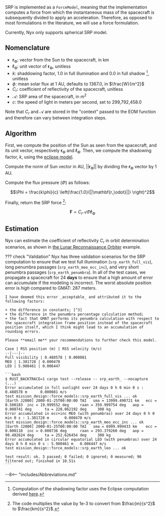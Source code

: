 SRP is implemented as a `ForceModel`, meaning that the implementation computes a force from which the instantaneous mass of the spacecraft is subsequently divided to apply an acceleration. Therefore, as opposed to most formulations in the literature, we will use a force formulation.

Currently, Nyx only supports spherical SRP model.

## Nomenclature

+ $\mathbf{r_\odot}$: vector from the Sun to the spacecraft, in km
+ $\mathbf{\hat r_\odot}$: unit vector of $\mathbf{r_\odot}$, unitless
+ $k$: shaddowing factor, 1.0 in full illumination and 0.0 in full shadow [^1], unitless
+ $\phi$: mean solar flux at 1 AU, defaults to 1367.0, in $\frac{W}{m^2}$
+ $C_r$: coefficient of reflectivity of the spacecraft, unitless
+ $\mathcal{A}$: SRP area of the spacecraft, in $m^2$
+ $c$: the speed of light in meters per second, set to 299,792,458.0

Note that $C_r$ and $\mathcal{A}$ are stored in the "context" passed to the EOM function and therefore can vary between integration steps.

## Algorithm

First, we compute the position of the Sun as seen from the spacecraft, and its unit vector, respectively $\mathbf{r_\odot}$ and $\mathbf{\hat r_\odot}$. Then, we compute the shadowing factor, $k$, using the [eclipse model](../celestial/eclipse.md).

Compute the norm of Sun vector in AU, $||\mathbf{r_\odot}||$ by dividing the $\mathbf{r_\odot}$ vector by 1 AU.

Compute the flux pressure ($\Phi$) as follows:

$$\Phi = \frac{k\phi}{c} \left(\frac{1.0}{||\mathbf{r_\odot}||} \right)^2$$

Finally, return the SRP force [^2]:

$$ \mathbf{F} = C_r \mathcal{A} \Phi \mathbf{\hat r_\odot}$$

## Estimation

Nyx can estimate the coefficient of reflectivity $C_r$ in orbit determination scenarios, as shown in [the Lunar Reconnaissance Orbiter](../../showcase/04_lro_od/index.md) example.

??? check "Validation"
    Nyx has three validation scenarios for the SRP computation to ensure that we test full illumination (`srp_earth_full_vis`), long penumbra passages (`srp_earth_meo_ecc_inc`), and very short penumbra passages (`srp_earth_penumbra`). In all of the test cases, we propagate a spacecraft for 24 **days** to ensure that a high amount of error can accumulate if the modeling is incorrect. The worst absolute position error is _high_ compared to GMAT: 287 meters.

    I have deemed this error _acceptable_ and attributed it to the following factors:

    + the difference in constants; [^3]
    + the difference in the penumbra percentage calculation method;
    + the fact that GMAT performs its penumbra calculation with respect to the spacecraft integration frame position instead of the spacecraft position itself, which I think might lead to an accumulation of rounding errors.

    Please **email me** your recommendations to further check this model.

    Case | RSS position (m) | RSS velocity (m/s) 
    --|---|--
    Full visibility | 0.488578 | 0.000081
    MEO | 1.381728 | 0.000470
    LEO | 5.980461 | 0.006447

    ```bash
    $ RUST_BACKTRACE=1 cargo test --release -- srp_earth_ --nocapture
    (...)
    Error accumulated in full sunlight over 24 days 0 h 0 min 0 s : 0.488578 m      0.000081 m/s
    test mission_design::force_models::srp_earth_full_vis ... ok
    [Earth J2000] 2000-01-25T00:00:00 TAI   sma = 13999.490721 km   ecc = 0.500183  inc = 19.999552 deg     raan = 359.999754 deg   aop = 0.008741 deg      ta = 228.062192 deg     300 kg
    Error accumulated in ecc+inc MEO (with penumbras) over 24 days 0 h 0 min 0 s : 1.381728 m       0.000470 m/s
    test mission_design::force_models::srp_earth_meo_ecc_inc ... ok
    [Earth J2000] 2000-01-25T00:00:00 TAI   sma = 6999.999433 km    ecc = 0.000118  inc = 0.000736 deg      raan = 293.379260 deg   aop = 90.482624 deg     ta = 252.626454 deg     300 kg
    Error accumulated in circular equatorial LEO (with penumbras) over 24 days 0 h 0 min 0 s : 5.980461 m   0.006447 m/s
    test mission_design::force_models::srp_earth_leo ... ok
    
    test result: ok. 3 passed; 0 failed; 0 ignored; 0 measured; 96 filtered out; finished in 10.51s
    ```
    

[^1]: Computation of the shadowing factor uses the Eclipse computation derived [here](../celestial/eclipse.md).
[^2]: The code multiplies the value by 1e-3 to convert from $\frac{m}{s^2}$ to $\frac{km}{s^2}$.
[^3]: For example GMAT uses an older definition of 1 AU which is 700 meters different from the IAU definition: changing that will bring down this maximum error by over 30 meters (to around 250 meters).

--8<-- "includes/Abbreviations.md"